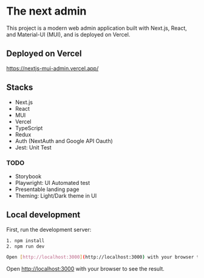 # The next admin
This project is a modern web admin application built with Next.js, React, and Material-UI (MUI), and is deployed on Vercel.

## Deployed on Vercel
https://nextjs-mui-admin.vercel.app/

## Stacks
- Next.js
- React
- MUI
- Vercel
- TypeScript
- Redux
- Auth (NextAuth and Google API Oauth)
- Jest: Unit Test

### TODO
- Storybook
- Playwright: UI Automated test
- Presentable landing page
- Theming: Light/Dark theme in UI

## Local development

First, run the development server:

```bash
1. npm install
2. npm run dev

Open [http://localhost:3000](http://localhost:3000) with your browser to see the result.
```
Open [http://localhost:3000](http://localhost:3000) with your browser to see the result.
